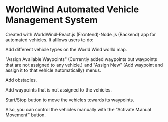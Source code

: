 # WorldWind Automated Vehicle Management System

Created with WorldWind-React.js (Frontend)-Node.js (Backend) app for automated vehicles. It alllows users to do:

Add different vehicle types on the World Wind world map. 

"Assign Available Waypoints" (Currently added waypoints but waypoints that are not assigned to any vehicle.) and "Assign New" (Add waypoint and assign it to that vehicle automatically) menus.

Add obstacles.

Add waypoints that is not assigned to the vehicles.

Start/Stop button to move the vehicles towards its waypoints.

Also, you can control the vehicles manually with the "Activate Manual Movement" button.

